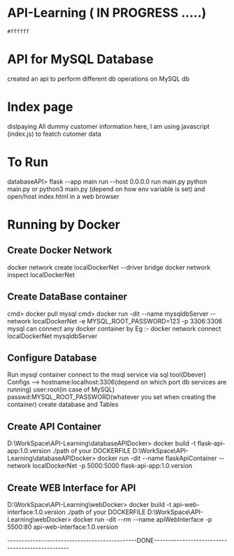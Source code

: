 # API-Learning  ( IN PROGRESS .....)
`#ffffff`
# API for MySQL Database
created an api to perform different db operations on MySQL db 

# Index page
dislpaying All dummy customer information
here, I am using javascript (index.js) to featch cutomer data

# To Run
databaseAPI> flask --app main run --host 0.0.0.0
run main.py 
python main.py or python3 main.py (depend on how env variable is set)
and 
open/host index.html in a web browser

# Running by Docker
## Create Docker Network
docker network create localDockerNet --driver bridge
docker network inspect localDockerNet

## Create DataBase container
cmd> docker pull mysql
cmd> docker run -dit --name mysqldbServer --network localDockerNet -e MYSQL_ROOT_PASSWORD=123 -p 3306:3306 mysql
can connect any docker container by Eg :- docker network connect localDockerNet mysqldbServer

## Configure Database
Run mysql container connect to the msql service via sql tool(Dbever) 
Configs --> hostname:localhost:3306(depend on which port db services are running) user:root(in case of MySQL) passwd:MYSQL_ROOT_PASSWORD(whatever you set when creating the container)
create database and Tables

## Create API Container
D:\WorkSpace\API-Learning\databaseAPIDocker> docker build -t flask-api-app:1.0.version ./path of your DOCKERFILE
D:\WorkSpace\API-Learning\databaseAPIDocker> docker run -dit --name flaskApiContainer --network localDockerNet -p 5000:5000 flask-api-app:1.0.version

## Create WEB Interface for API
D:\WorkSpace\API-Learning\webDocker> docker build -t api-web-interface:1.0.version ./path of your DOCKERFILE
D:\WorkSpace\API-Learning\webDocker> docker run -dit --rm --name apiWebInterface -p 5500:80 api-web-interface:1.0.version

----------------------------------------------DONE------------------------------------------------
